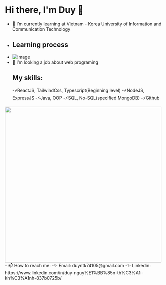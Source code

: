 <!--
**khanhduy74105/khanhduy74105** is a ✨ _special_ ✨ repository because its `README.md` (this file) appears on your GitHub profile.

Here are some ideas to get you started:

- 🔭 I’m currently working on ...
- 🌱 I’m currently learning ...
- 👯 I’m looking to collaborate on ...
- 🤔 I’m looking for help with ...
- 💬 Ask me about ...
- 📫 How to reach me: ...
- 😄 Pronouns: ...
- ⚡ Fun fact: ...
-->
  # Hi there, I'm Duy 👋
- 🌱 I’m currently learning at Vietnam - Korea University of Information and Communication Technology
- ## Learning process
- ![image](https://user-images.githubusercontent.com/104473291/227710643-a2f05087-c2c9-400a-8a80-5eb646fd5294.png)
- 👯 I’m looking a job about web programing
  ## My skills:
     -⚡ReactJS, TailwindCss, Typescript(Beginning level)
     -⚡NodeJS, ExpressJS
     -⚡Java, OOP
     -⚡SQL, No-SQL(specified MongoDB) 
     -⚡Github
<div style={{width: "100%"; display: "flex"; justify-content: "center"}}>
<img src="https://github-readme-stats.vercel.app/api?username=khanhduy74105&show_icons=true&theme=ADD_THEME_HERE" width="500px">
</div>
- 📫 How to reach me:
  -✨ Email: duyntk74105@gmail.com
  -✨ Linkedin: https://www.linkedin.com/in/duy-nguy%E1%BB%85n-th%C3%A1i-kh%C3%A1nh-837b0725b/
